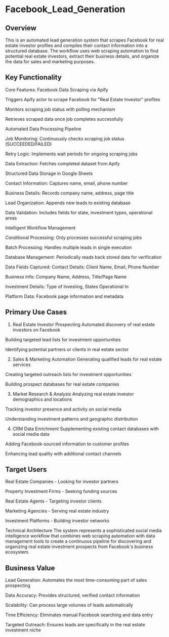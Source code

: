 # Facebook_Lead_Generation
## Overview
This is an automated lead generation system that scrapes Facebook for real estate investor profiles and compiles their contact information into a structured database. The workflow uses web scraping automation to find potential real estate investors, extract their business details, and organize the data for sales and marketing purposes.

## Key Functionality
Core Features:
Facebook Data Scraping via Apify

Triggers Apify actor to scrape Facebook for "Real Estate Investor" profiles

Monitors scraping job status with polling mechanism

Retrieves scraped data once job completes successfully

Automated Data Processing Pipeline

Job Monitoring: Continuously checks scraping job status (SUCCEEDED/FAILED)

Retry Logic: Implements wait periods for ongoing scraping jobs

Data Extraction: Fetches completed dataset from Apify

Structured Data Storage in Google Sheets

Contact Information: Captures name, email, phone number

Business Details: Records company name, address, page title

Lead Organization: Appends new leads to existing database

Data Validation: Includes fields for state, investment types, operational areas

Intelligent Workflow Management

Conditional Processing: Only processes successful scraping jobs

Batch Processing: Handles multiple leads in single execution

Database Management: Periodically reads back stored data for verification

Data Fields Captured:
Contact Details: Client Name, Email, Phone Number

Business Info: Company Name, Address, Title/Page Name

Investment Details: Type of Investing, States Operational In

Platform Data: Facebook page information and metadata

## Primary Use Cases
1. Real Estate Investor Prospecting
Automated discovery of real estate investors on Facebook

Building targeted lead lists for investment opportunities

Identifying potential partners or clients in real estate sector

2. Sales & Marketing Automation
Generating qualified leads for real estate services

Creating targeted outreach lists for investment opportunities

Building prospect databases for real estate companies

3. Market Research & Analysis
Analyzing real estate investor demographics and locations

Tracking investor presence and activity on social media

Understanding investment patterns and geographic distribution

4. CRM Data Enrichment
Supplementing existing contact databases with social media data

Adding Facebook-sourced information to customer profiles

Enhancing lead quality with additional contact channels

## Target Users
Real Estate Companies - Looking for investor partners

Property Investment Firms - Seeking funding sources

Real Estate Agents - Targeting investor clients

Marketing Agencies - Serving real estate industry

Investment Platforms - Building investor networks

Technical Architecture
The system represents a sophisticated social media intelligence workflow that combines web scraping automation with data management tools to create a continuous pipeline for discovering and organizing real estate investment prospects from Facebook's business ecosystem.

## Business Value
Lead Generation: Automates the most time-consuming part of sales prospecting

Data Accuracy: Provides structured, verified contact information

Scalability: Can process large volumes of leads automatically

Time Efficiency: Eliminates manual Facebook searching and data entry

Targeted Outreach: Ensures leads are specifically in the real estate investment niche



